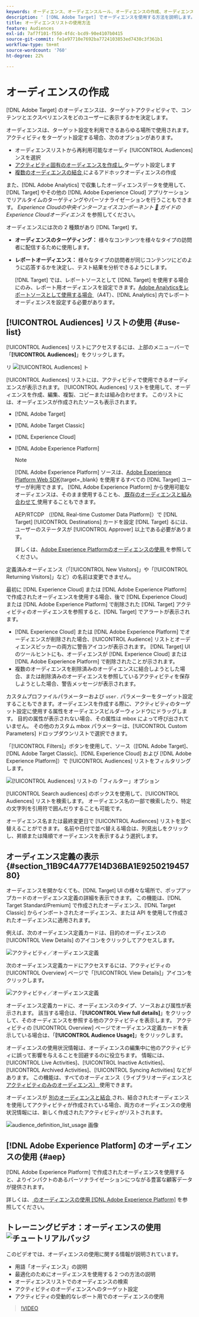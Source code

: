 ```yaml
---
keywords: オーディエンス、オーディエンスルール、オーディエンスの作成、オーディエンスの作成、ターゲットオーディエンス、レポートオーディエンス、レポートオーディエンス、セグメント、カスタムプロファイルパラメーター、オーディエンス定義、オーディエンスリスト
description: ' [!DNL Adobe Target] でオーディエンスを使用する方法を説明します。'
title: オーディエンスリストの使用方法
feature: Audiences
exl-id: 7af7f101-f550-4fdc-bcd9-90e4107b0415
source-git-commit: fe1e97710e7692ba7724103853ed7438c3f361b1
workflow-type: tm+mt
source-wordcount: '760'
ht-degree: 22%

---
```


# オーディエンスの作成

[!DNL Adobe Target] のオーディエンスは、ターゲットアクティビティで、コンテンツとエクスペリエンスをどのユーザーに表示するかを決定します。

オーディエンスは、ターゲット設定を利用できるあらゆる場所で使用されます。アクティビティをターゲット設定する場合、次のオプションがあります。

* オーディエンスリストから再利用可能なオーディ [!UICONTROL Audiences] ンスを選択
* [ アクティビティ固有のオーディエンスを作成し ](/help/main/c-target/creating-activity-only-audience.md) ターゲット設定します
* [ 複数のオーディエンスの結合 ](/help/main/c-target/combining-multiple-audiences.md#concept_A7386F1EA4394BD2AB72399C225981E5) によるアドホックオーディエンスの作成

また、[!DNL Adobe Analytics] で収集したオーディエンスデータを使用して、[!DNL Target] やその他の [!DNL Adobe Experience Cloud] アプリケーションでリアルタイムのターゲティングやパーソナライゼーションを行うこともできます。 *Experience Cloudの中央インターフェイスコンポーネント [&#128279;](https://experienceleague.adobe.com/docs/core-services/interface/audiences/audience-library.html?lang=ja) ガイドの Experience Cloudオーディエンス* を参照してください。

オーディエンスには次の 2 種類があり [!DNL Target] す。

* **オーディエンスのターゲティング：** 様々なコンテンツを様々なタイプの訪問者に配信するために使用します。
* **レポートオーディエンス：** 様々なタイプの訪問者が同じコンテンツにどのように応答するかを決定し、テスト結果を分析できるようにします。

  [!DNL Target] では、レポートソースとして [!DNL Target] を使用する場合にのみ、レポート用オーディエンスを設定できます。[Adobe Analyticsをレポートソースとして使用する場合 ](/help/main/c-integrating-target-with-mac/a4t/a4t.md) （A4T）、[!DNL Analytics] 内でレポートオーディエンスを設定する必要があります。

## [!UICONTROL Audiences] リストの使用 {#use-list}

[!UICONTROL Audiences] リストにアクセスするには、上部のメニューバーで「**[!UICONTROL Audiences]**」をクリックします。

リ ![[!UICONTROL Audiences] ト ](assets/audiences_list.png)

[!UICONTROL Audiences] リストには、アクティビティで使用できるオーディエンスが表示されます。 [!UICONTROL Audiences] リストを使用して、オーディエンスを作成、編集、複製、コピーまたは組み合わせます。 このリストには、オーディエンスが作成されたソースも表示されます。

* [!DNL Adobe Target]
* [!DNL Adobe Target Classic]
* [!DNL Experience Cloud]
* [!DNL Adobe Experience Platform]

  >[!NOTE]
  >
  >[!DNL Adobe Experience Platform] ソースは、[Adobe Experience Platform Web SDK](https://experienceleague.adobe.com/docs/target-dev/developer/client-side/aep-web-sdk.html?lang=ja){target=_blank} を使用するすべての [!DNL Target] ユーザーが利用できます。 [!DNL Adobe Experience Platform] から使用可能なオーディエンスは、そのまま使用することも、[ 既存のオーディエンスと組み合わせて ](/help/main/c-target/combining-multiple-audiences.md) 使用することもできます。
  >
  >AEP/RTCDP （[!DNL Real-time Customer Data Platform]）で [!DNL Target] [!UICONTROL Destinations] カードを設定 [!DNL Target] るには、ユーザーのステータスが [!UICONTROL Approver] 以上である必要があります。
  >
  >詳しくは、[Adobe Experience Platformのオーディエンスの使用 ](#aep) を参照してください。

定義済みオーディエンス（「[!UICONTROL New Visitors]」や「[!UICONTROL Returning Visitors]」など）の名前は変更できません。

最初に [!DNL Experience Cloud] または [!DNL Adobe Experience Platform] で作成されたオーディエンスを使用する場合、後で [!DNL Experience Cloud] または [!DNL Adobe Experience Platform] で削除された [!DNL Target] アクティビティのオーディエンスを参照すると、[!DNL Target] でアラートが表示されます。

* [!DNL Experience Cloud] または [!DNL Adobe Experience Platform] でオーディエンスが削除された場合、[!UICONTROL Audience] リストとオーディエンスピッカーの両方に警告アイコンが表示されます。 [!DNL Target] UI のツールヒントにも、オーディエンスが [!DNL Experience Cloud] または [!DNL Adobe Experience Platform] で削除されたことが示されます。
* 複数のオーディエンスを削除済みのオーディエンスに結合しようとした場合、または削除済みのオーディエンスを参照しているアクティビティを保存しようとした場合、警告メッセージが表示されます。

カスタムプロファイルパラメーターおよび `user.` パラメーターをターゲット設定することもできます。オーディエンスを作成する際に、アクティビティのターゲット設定に使用する属性をオーディエンスビルダーウィンドウにドラッグします。 目的の属性が表示されない場合、その属性は mbox によって呼び出されていません。 その他のカスタム mbox パラメーターは、[!UICONTROL Custom Parameters] ドロップダウンリストで選択できます。

「[!UICONTROL Filters]」ボタンを使用して、ソース（[!DNL Adobe Target]、[!DNL Adobe Target Classic]、[!DNL Experience Cloud] および [!DNL Adobe Experience Platform]）で [!UICONTROL Audiences] リストをフィルタリングします。

![[!UICONTROL Audiences] リストの「フィルター」オプション ](assets/filters.png)

[!UICONTROL Search audiences] のボックスを使用して、[!UICONTROL Audiences] リストを検索します。 オーディエンス名の一部で検索したり、特定の文字列を引用符で囲んだりすることも可能です。

オーディエンス名または最終変更日で [!UICONTROL Audiences] リストを並べ替えることができます。 名前や日付で並べ替える場合は、列見出しをクリックし、昇順または降順でオーディエンスを表示するよう選択します。

## オーディエンス定義の表示 {#section_11B9C4A777E14D36BA1E925021945780}

オーディエンスを開かなくても、[!DNL Target] UI の様々な場所で、ポップアップカードのオーディエンス定義の詳細を表示できます。 この機能は、[!DNL Target Standard/Premium] で作成されたオーディエンス、[!DNL Target Classic] からインポートされたオーディエンス、または API を使用して作成されたオーディエンスに適用されます。

例えば、次のオーディエンス定義カードは、目的のオーディエンスの [!UICONTROL View Details] のアイコンをクリックしてアクセスします。

![アクティビティ／オーディエンス定義](assets/audience_definition_list.png)

次のオーディエンス定義カードにアクセスするには、アクティビティの [!UICONTROL Overview] ページで「[!UICONTROL View Details]」アイコンをクリックします。

![アクティビティ／オーディエンス定義](assets/view-details-activity-overview.png)

オーディエンス定義カードに、オーディエンスのタイプ、ソースおよび属性が表示されます。 該当する場合は、「**[!UICONTROL View full details]**」をクリックして、そのオーディエンスを参照する他のアクティビティを表示します。 アクティビティの [!UICONTROL Overview] ページでオーディエンス定義カードを表示している場合は、「**[!UICONTROL Audience Usage]**」をクリックします。

オーディエンスの使用状況情報は、オーディエンスの編集中に他のアクティビティに誤って影響を与えることを回避するのに役立ちます。 情報には、[!UICONTROL Live Activities]、[!UICONTROL Inactive Activities]、[!UICONTROL Archived Activities]、[!UICONTROL Syncing Activities] などがあります。 この機能は、すべてのオーディエンス（ライブラリオーディエンスと [ アクティビティのみのオーディエンス） ](/help/main/c-target/creating-activity-only-audience.md#concept_A6BADCF530ED4AE1852E677FEBE68483) 使用できます。

オーディエンスが [ 別のオーディエンスと結合 ](/help/main/c-target/combining-multiple-audiences.md) され、結合されたオーディエンスを使用してアクティビティが作成されている場合、両方のオーディエンスの使用状況情報には、新しく作成されたアクティビティがリストされます。

![audience_definition_list_usage 画像 ](assets/audience_definition_list_usage.png)

<!--The following audience definition card is for an audience imported from the Adobe Experience Cloud. In this instance, the audience was imported from Adobe Audience Manager (AAM).

![Usage tab on Audience Definition card](assets/audience_definition_mc.png)

The following details are available for these imported audience types:

| Audience Type | Details |
|--- |--- |
|Mobile audience|Marketing Name, Vendor, and Model.<br>The `matches | does not match` operator displays instead of `equals | does not equal`<br>![Imported Mobile Audience](/help/main/c-target/c-audiences/assets/imported_mobile_audience.png).|
|Visitor-behavior audience|**user.categoryAffinity:** `categoryAffinity` with `FAVORITE` parameter.<br>![Imported Category Affinity](/help/main/c-target/c-audiences/assets/imported_category_affinity.png)<br>**Monitoring:** Monitoring service equals true.<br>**No Monitoring Service:** Monitoring service equals false.<br>![Imported Monitoring](/help/main/c-target/c-audiences/assets/imported_monitoring.png)|
|Audiences using the NOT operator|**Single Rule:** Target displays the audience in the format `[All Visitor AND [NOT [rule]`. Single NOT rule displays with AND with `AllVisitor` audience.<br>![Imported Not Audience](/help/main/c-target/c-audiences/assets/imported_not_audience.png)|

Keep the following points in mind as you work with imported audiences:

* Expression target audiences are no longer supported in Target Standard/Premium. 
* Target Standard/Premium does not support some deprecated audiences or has improved operators for ease of use. Because of this, the definition of an imported audience, although working as per definition, does not mean that same is now available for creation in the Standard/Premium interface. For example, Social Audiences are visible with their rules but Target Standard/Premium does not allow social audiences to be created.-->

## [!DNL Adobe Experience Platform] のオーディエンスの使用 {#aep}

[!DNL Adobe Experience Platform] で作成されたオーディエンスを使用すると、よりインパクトのあるパーソナライゼーションにつながる豊富な顧客データが提供されます。

詳しくは、[ のオーディエンスの使用  [!DNL Adobe Experience Platform]](/help/main/c-integrating-target-with-mac/integrating-with-rtcdp.md#aep) を参照してください。

## トレーニングビデオ：オーディエンスの使用 ![ チュートリアルバッジ ](/help/main/assets/tutorial.png)

このビデオでは、オーディエンスの使用に関する情報が説明されています。

* 用語「オーディエンス」の説明
* 最適化のためにオーディエンスを使用する 2 つの方法の説明
* オーディエンスリストでのオーディエンスの検索
* アクティビティのオーディエンスへのターゲット設定
* アクティビティの受動的なレポート用でのオーディエンスの使用

>[!VIDEO](https://video.tv.adobe.com/v/29956?captions=jpn)
